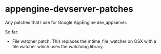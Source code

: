 # appengine-devserver-patches
Any patches that I use for Google AppEngine dev_appserver.

So far:
 - File watcher patch. This replaces the mtime_file_watcher on OSX with a file watcher which uses the watchdog library. 
